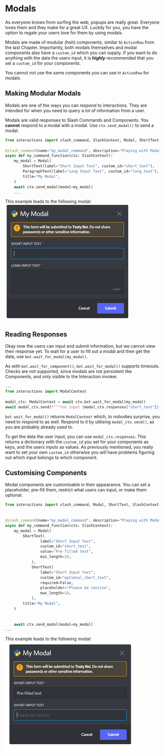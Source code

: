 # Modals

As everyone knows from surfing the web, popups are really great. Everyone loves them and they make for a great UX.
Luckily for you, you have the option to regale your users love for them by using modals.

Modals are made of modular *(hah)* components, similar to `ActionRow` from the last Chapter.
Importantly, both modals themselves and modal components also have a `custom_id` which you can supply.
If you want to do anything with the data the users input, it is ***highly*** recommended that you set a `custom_id` for your components.

You cannot not use the same components you can use in `ActionRow` for modals.

## Making Modular Modals

Modals are one of the ways you can respond to interactions. They are intended for when you need to query a lot of information from a user.

Modals are valid responses to Slash Commands and Components.
You **cannot** respond to a modal with a modal.
Use `ctx.send_modal()` to send a modal.

```python
from interactions import slash_command, SlashContext, Modal, ShortText, ParagraphText

@slash_command(name="my_modal_command", description="Playing with Modals")
async def my_command_function(ctx: SlashContext):
    my_modal = Modal(
        ShortText(label="Short Input Text", custom_id="short_text"),
        ParagraphText(label="Long Input Text", custom_id="long_text"),
        title="My Modal",
    )
    await ctx.send_modal(modal=my_modal)
    ...
```

This example leads to the following modal:
    <br>![example_modal.png](../images/Modals/modal_example.png "The Add bot button and text")

## Reading Responses

Okay now the users can input and submit information, but we cannot view their response yet.
To wait for a user to fill out a modal and then get the data, use `bot.wait_for_modal(my_modal)`.

As with `bot.wait_for_component()`, `bot.wait_for_modal()` supports timeouts. Checks are not supported, since modals are not persistent like Components, and only visible to the Interaction invoker.

```python
...
from interactions import ModalContext

modal_ctx: ModalContext = await ctx.bot.wait_for_modal(my_modal)
await modal_ctx.send(f"""You input {modal_ctx.responses["short_text"]} and {modal_ctx.responses["long_text"]}""")
```

`bot.wait_for_modal()` returns `ModalContext` which, to nobodies surprise, you need to respond to as well. Respond to it by utilising `modal_ctx.send()`, as you are probably already used to.

To get the data the user input, you can use `modal_ctx.responses`. This returns a dictionary with the `custom_id` you set for your components as keys, and the users inputs as values.
As previously mentioned, you really want to set your own `custom_id` otherwise you will have problems figuring out which input belongs to which component.

## Customising Components

Modal components are customisable in their appearance. You can set a placeholder, pre-fill them, restrict what users can input, or make them optional.

```python
from interactions import slash_command, Modal, ShortText, SlashContext


@slash_command(name="my_modal_command", description="Playing with Modals")
async def my_command_function(ctx: SlashContext):
    my_modal = Modal(
        ShortText(
                label="Short Input Text",
                custom_id="short_text",
                value="Pre-filled text",
                min_length=10,
            ),
            ShortText(
                label="Short Input Text",
                custom_id="optional_short_text",
                required=False,
                placeholder="Please be concise",
                max_length=10,
            ),
        title="My Modal",
    )


    await ctx.send_modal(modal=my_modal)
...
```

This example leads to the following modal:
    <br>![example_modal.png](../images/Modals/modal_example_customisiblity.png "The Add bot button and text")
